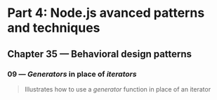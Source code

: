 # Part 4: Node.js avanced patterns and techniques
## Chapter 35 &mdash; Behavioral design patterns
### 09 &mdash; *Generators* in place of *iterators*
> Illustrates how to use a *generator* function in place of an iterator